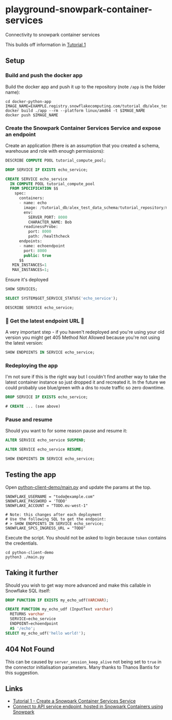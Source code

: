 # playground-snowpark-container-services

Connectivity to snowpark container services

This builds off information in [Tutorial 1][1]

## Setup

### Build and push the docker app

Build the docker app and push it up to the repository (note `/app` is the folder name):

```
cd docker-python-app
IMAGE_NAME=EXAMPLE.registry.snowflakecomputing.com/tutorial_db/alex_test_data_schema/tutorial_repository/my_echo_service:latest
docker build ./app --rm --platform linux/amd64 -t $IMAGE_NAME
docker push $IMAGE_NAME
```

### Create the Snowpark Container Services Service and expose an endpoint

Create an application (there is an assumption that you created a schema, warehouse and role with enough permissions):

```sql
DESCRIBE COMPUTE POOL tutorial_compute_pool;

DROP SERVICE IF EXISTS echo_service;

CREATE SERVICE echo_service
  IN COMPUTE POOL tutorial_compute_pool
  FROM SPECIFICATION $$
    spec:
      containers:
      - name: echo
        image: /tutorial_db/alex_test_data_schema/tutorial_repository/my_echo_service
        env:
          SERVER_PORT: 8000
          CHARACTER_NAME: Bob
        readinessProbe:
          port: 8000
          path: /healthcheck
      endpoints:
      - name: echoendpoint
        port: 8000
        public: true
      $$
   MIN_INSTANCES=1
   MAX_INSTANCES=1;
```

Ensure it's deployed

```sql
SHOW SERVICES;

SELECT SYSTEM$GET_SERVICE_STATUS('echo_service');

DESCRIBE SERVICE echo_service;
```

### 🚨 Get the latest endpoint URL 🚨

A very important step - if you haven't redeployed and you're using your old version you might get 405 Method Not Allowed because you're not using the latest version:

```sql
SHOW ENDPOINTS IN SERVICE echo_service;
```

### Redeploying the app

I'm not sure if this is the right way but I couldn't find another way to take the latest container instance so just dropped it and recreated it. In the future we could probably use blue/green with a dns to route traffic so zero downtime.

```sql
DROP SERVICE IF EXISTS echo_service;

# CREATE ... (see above)
```

### Pause and resume

Should you want to for some reason pause and resume it:

```sql
ALTER SERVICE echo_service SUSPEND;

ALTER SERVICE echo_service RESUME;

SHOW ENDPOINTS IN SERVICE echo_service;
```

## Testing the app

Open [python-client-demo/main.py](python-client-demo/main.py) and update the params at the top.

```
SNOWFLAKE_USERNAME = "todo@example.com"
SNOWFLAKE_PASSWORD = 'TODO'
SNOWFLAKE_ACCOUNT = "TODO.eu-west-1"

# Note: this changes after each deployment
# Use the following SQL to get the endpoint:
# > SHOW ENDPOINTS IN SERVICE echo_service;
SNOWFLAKE_SPCS_INGRESS_URL = "TODO"
```

Execute the script. You should not be asked to login because `token` contains the credentials.

```
cd python-client-demo
python3 ./main.py
```

## Taking it further

Should you wish to get way more advanced and make this callable in Snowflake SQL itself:

```sql
DROP FUNCTION IF EXISTS my_echo_udf(VARCHAR);

CREATE FUNCTION my_echo_udf (InputText varchar)
  RETURNS varchar
  SERVICE=echo_service
  ENDPOINT=echoendpoint
  AS '/echo';
SELECT my_echo_udf('hello world!');
```

## 404 Not Found

This can be caused by `server_session_keep_alive` not being set to `true` in the connector initialisation parameters.
Many thanks to Thanos Bantis for this suggestion.

## Links

- [Tutorial 1 - Create a Snowpark Container Services Service][1]
- [Connect to API service endpoint, hosted in Snowpark Containers using Snowpark][2]

[1]: https://docs.snowflake.com/en/developer-guide/snowpark-container-services/tutorials/tutorial-1
[2]: https://gist.github.com/sfc-gh-vsekar/4d61024cbd9ad8c7d746bc46d55a6090
